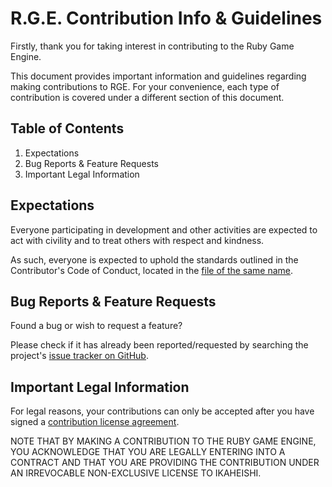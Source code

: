 R.G.E. Contribution Info & Guidelines
==========================================
Firstly, thank you for taking interest in contributing to the Ruby Game Engine.

This document provides important information and guidelines regarding making contributions to RGE. For your convenience, each type of contribution is covered under a different section of this document.

Table of Contents
------------------------------
1.	Expectations
2.	Bug Reports & Feature Requests
3.	Important Legal Information


Expectations
------------------------------
Everyone participating in development and other activities are expected to act with civility and to treat others with respect and kindness.

As such, everyone is expected to uphold the standards outlined in the Contributor's Code of Conduct, located in the [file of the same name](CODE_OF_CONDUCT).


Bug Reports & Feature Requests
------------------------------
Found a bug or wish to request a feature?

Please check if it has already been reported/requested by searching the project's [issue tracker on GitHub](https://github.com/Ikaheishi/Ruby-Game-Engine/issues).


Important Legal Information
------------------------------
For legal reasons, your contributions can only be accepted after you have signed a [contribution license agreement](https://ikaheishi.github.io/cla-info/).

NOTE THAT BY MAKING A CONTRIBUTION TO THE RUBY GAME ENGINE, YOU ACKNOWLEDGE THAT YOU ARE LEGALLY ENTERING INTO A CONTRACT AND THAT YOU ARE PROVIDING THE CONTRIBUTION UNDER AN IRREVOCABLE NON-EXCLUSIVE LICENSE TO IKAHEISHI.
